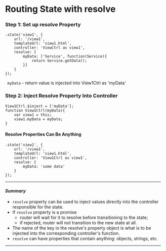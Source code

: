 # Routing State with resolve
### Step 1: Set up resolve Property
```
.state('view1', {
    url: '/view1',
    templateUrl: 'view1.html',
    controller: 'ViewCtrl as view1',
    resolve: {
        myData: ['Service', function(Service){
            return Service.getData();
        }]
    }
});
```
` myData` - return value is injected into View1Ctrl as 'myData'
### Step 2: Inject Resolve Property Into Controller
```
View1Ctrl.$inject = ['myData'];
function View1Ctrl(myData){
    var view1 = this;
    view1.myData = myData;
}
```

#### Resolve Properties Can Be Anything
```
.state('view1', {
    url: '/view1',
    templateUrl: 'view1.html',
    controller: 'View1Ctrl as view1',
    resolve: {
        myData: 'some data'
    }
});
```

***
#### _Summary_
* `resolve` property can be used to inject values directly into the controller responsible for the state.
* If `resolve` property is a promise
    * router will wait for it to resolve before transitioning to the state;
    * if rejected, router will not transition to the new state at all.
* The name of the key in the resolve's property object is what is to be injected into the corresponding controller's function.
* `resolve` can have properties that contain anything: objects, strings, etc.
***